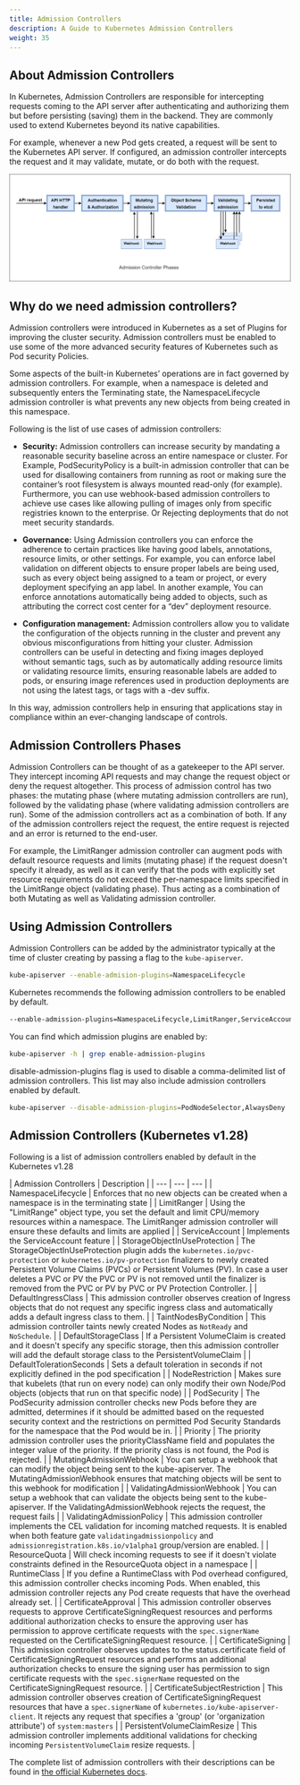 ```yaml
---
title: Admission Controllers
description: A Guide to Kubernetes Admission Controllers
weight: 35
---
```


## About Admission Controllers

In Kubernetes, Admission Controllers are responsible for intercepting requests coming to the API server after authenticating and authorizing them but before persisting (saving) them in the backend. They are commonly used to extend Kubernetes beyond its native capabilities.

For example, whenever a new Pod gets created, a request will be sent to the Kubernetes API server. If configured, an admission controller intercepts the request and it may validate, mutate, or do both with the request.

<img src="assets/kubernetes-admission-controllers.png" alt="Kubernetes Admission Controllers" />

## Why do we need admission controllers?

Admission controllers were introduced in Kubernetes as a set of Plugins for improving the cluster security. Admission controllers must be enabled to use some of the more advanced security features of Kubernetes such as Pod security Policies.

Some aspects of the built-in Kubernetes’ operations are in fact governed by admission controllers. For example, when a namespace is deleted and subsequently enters the Terminating state, the NamespaceLifecycle admission controller is what prevents any new objects from being created in this namespace.

Following is the list of use cases of admission controllers:

- **Security:** Admission controllers can increase security by mandating a reasonable security baseline across an entire namespace or cluster. For Example, PodSecurityPolicy is a built-in admission controller that can be used for disallowing containers from running as root or making sure the container’s root filesystem is always mounted read-only (for example). Furthermore, you can use webhook-based admission controllers to achieve use cases like allowing pulling of images only from specific registries known to the enterprise. Or Rejecting deployments that do not meet security standards.

- **Governance:** Using Admission controllers you can enforce the adherence to certain practices like having good labels, annotations, resource limits, or other settings. For example, you can enforce label validation on different objects to ensure proper labels are being used, such as every object being assigned to a team or project, or every deployment specifying an app label. In another example, You can enforce annotations automatically being added to objects, such as attributing the correct cost center for a “dev” deployment resource.

- **Configuration management:** Admission controllers allow you to validate the configuration of the objects running in the cluster and prevent any obvious misconfigurations from hitting your cluster. Admission controllers can be useful in detecting and fixing images deployed without semantic tags, such as by automatically adding resource limits or validating resource limits, ensuring reasonable labels are added to pods, or ensuring image references used in production deployments are not using the latest tags, or tags with a -dev suffix.

In this way, admission controllers help in ensuring that applications stay in compliance within an ever-changing landscape of controls.

## Admission Controllers Phases

Admission Controllers can be thought of as a gatekeeper to the API server. They intercept incoming API requests and may change the request object or deny the request altogether. This process of admission control has two phases: the mutating phase (where mutating admission controllers are run), followed by the validating phase (where validating admission controllers are run). Some of the admission controllers act as a combination of both. If any of the admission controllers reject the request, the entire request is rejected and an error is returned to the end-user.

For example, the LimitRanger admission controller can augment pods with default resource requests and limits (mutating phase) if the request doesn't specify it already, as well as it can verify that the pods with explicitly set resource requirements do not exceed the per-namespace limits specified in the LimitRange object (validating phase). Thus acting as a combination of both Mutating as well as Validating admission controller.

## Using Admission Controllers

Admission Controllers can be added by the administrator typically at the time of cluster creating by passing a flag to the `kube-apiserver`.

```sh
kube-apiserver --enable-admision-plugins=NamespaceLifecycle
```

Kubernetes recommends the following admission controllers to be enabled by default.

```sh
--enable-admission-plugins=NamespaceLifecycle,LimitRanger,ServiceAccount,DefaultStorageClass,DefaultTolerationSeconds,MutatingAdmissionWebhook,ValidatingAdmissionWebhook,Priority,ResourceQuota,PodSecurityPolicy
```

 You can find which admission plugins are enabled by:

```sh
kube-apiserver -h | grep enable-admission-plugins
```

disable-admission-plugins flag is used to disable a comma-delimited list of admission controllers. This list may also include admission controllers enabled by default.

```sh
kube-apiserver --disable-admission-plugins=PodNodeSelector,AlwaysDeny
```

## Admission Controllers (Kubernetes v1.28)

Following is a list of admission controllers enabled by default in the Kubernetes v1.28

| Admission Controllers | Description |
| --- | --- | --- |
| NamespaceLifecycle | Enforces that no new objects can be created when a namespace is in the terminating state |
| LimitRanger | Using the "LimitRange" object type, you set the default and limit CPU/memory resources within a namespace. The LimitRanger admission controller will ensure these defaults and limits are applied |
| ServiceAccount | Implements the ServiceAccount feature |
| StorageObjectInUseProtection | The StorageObjectInUseProtection plugin adds the `kubernetes.io/pvc-protection` or `kubernetes.io/pv-protection` finalizers to newly created Persistent Volume Claims (PVCs) or Persistent Volumes (PV). In case a user deletes a PVC or PV the PVC or PV is not removed until the finalizer is removed from the PVC or PV by PVC or PV Protection Controller. |
| DefaultIngressClass | This admission controller observes creation of Ingress objects that do not request any specific ingress class and automatically adds a default ingress class to them. |
| TaintNodesByCondition | This admission controller taints newly created Nodes as `NotReady` and `NoSchedule`. |
| DefaultStorageClass | If a Persistent VolumeClaim is created and it doesn't specify any specific storage, then this admission controller will add the default storage class to the PersistentVolumeClaim |
| DefaultTolerationSeconds | Sets a default toleration in seconds if not explicitly defined in the pod specification |
| NodeRestriction | Makes sure that kubelets (that run on every node) can only modify their own Node/Pod objects (objects that run on that specific node) |
| PodSecurity | The PodSecurity admission controller checks new Pods before they are admitted, determines if it should be admitted based on the requested security context and the restrictions on permitted Pod Security Standards for the namespace that the Pod would be in. |
| Priority | The priority admission controller uses the priorityClassName field and populates the integer value of the priority. If the priority class is not found, the Pod is rejected. |
| MutatingAdmissionWebhook | You can setup a webhook that can modify the object being sent to the kube-apiserver. The MutatingAdmissionWebhook ensures that matching objects will be sent to this webhook for modification |
| ValidatingAdmissionWebhook | You can setup a webhook that can validate the objects being sent to the kube-apiserver. If the ValidatingAdmissionWebhook rejects the request, the request fails |
| ValidatingAdmissionPolicy | This admission controller implements the CEL validation for incoming matched requests. It is enabled when both feature gate `validatingadmissionpolicy` and `admissionregistration.k8s.io/v1alpha1` group/version are enabled. |
| ResourceQuota | Will check incoming requests to see if it doesn't violate constraints defined in the ResourceQuota object in a namespace |
| RuntimeClass | If you define a RuntimeClass with Pod overhead configured, this admission controller checks incoming Pods. When enabled, this admission controller rejects any Pod create requests that have the overhead already set. |
| CertificateApproval | This admission controller observes requests to approve CertificateSigningRequest resources and performs additional authorization checks to ensure the approving user has permission to approve certificate requests with the `spec.signerName` requested on the CertificateSigningRequest resource. |
| CertificateSigning | This admission controller observes updates to the status.certificate field of CertificateSigningRequest resources and performs an additional authorization checks to ensure the signing user has permission to sign certificate requests with the `spec.signerName` requested on the CertificateSigningRequest resource. |
| CertificateSubjectRestriction | This admission controller observes creation of CertificateSigningRequest resources that have a `spec.signerName` of `kubernetes.io/kube-apiserver-client`. It rejects any request that specifies a 'group' (or 'organization attribute') of `system:masters` |
| PersistentVolumeClaimResize | This admission controller implements additional validations for checking incoming `PersistentVolumeClaim` resize requests. |

The complete list of admission controllers with their descriptions can be found in [the official Kubernetes docs](https://kubernetes.io/docs/reference/access-authn-authz/admission-controllers/#what-does-each-admission-controller-do).